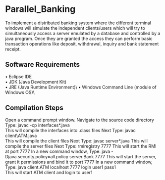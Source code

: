 # Parallel_Banking
To implement a distributed banking system where the different terminal windows will simulate the independent clients/users which will try to simultaneously access a server emulated by a database and controlled by a java program. Once they are granted the access they can perform basic transaction operations like deposit, withdrawal, inquiry and bank statement receipt. 

## Software Requirements
• Eclipse IDE\
• JDK (Java Development Kit)\
• JRE (Java Runtime Environment)\ 
• Windows Command Line (module of Windows OS)\ 

## Compilation Steps 
Open a command prompt window. Navigate to the source code directory
Type: javac -cp interfaces\*.java  
This will compile the interfaces into .class files 
Next Type: javac client\ATM.java  
This will compile the client files
Next Type: javac server\*.java 
This will compile the server files 
Next Type: rmiregistry 7777 
This will start the RMI at port 7777 
In a new command window, 
Type: java -Djava.security.policy=all.policy server.Bank 7777 
This will start the server, grant it permissions and bind it to port 7777
In a new command window,  
Type: java client.ATM localhost 7777 login user1 pass1  
This will start ATM client and login to user1
